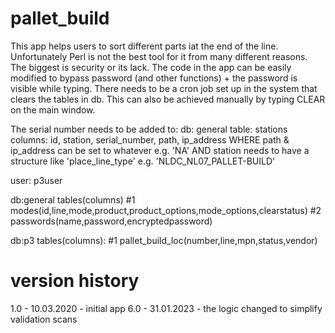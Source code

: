 # pallet_build

This app helps users to sort different parts iat the end of the line.
Unfortunately Perl is not the best tool for it from many different reasons. The biggest is security or its lack. The code in the app can be easily modified to bypass password (and other functions) + the password is visible while typing.
There needs to be a cron job set up in the system that clears the tables in db. This can also be achieved manually by typing CLEAR on the main window.

The serial number needs to be added to:
db: general
table: stations
columns: id, station, serial_number, path, ip_address
WHERE path & ip_address can be set to whatever e.g. 'NA'
AND station needs to have a structure like 'place_line_type' e.g. 'NLDC_NL07_PALLET-BUILD'

user: p3user

db:general
tables(columns)
#1 modes(id,line,mode,product,product_options,mode_options,clearstatus)
#2 passwords(name,password,encryptedpassword)

db:p3
tables(columns):
#1 pallet_build_loc(number,line,mpn,status,vendor)

# version history

1.0 - 10.03.2020 - initial app
6.0 - 31.01.2023 - the logic changed to simplify validation scans
